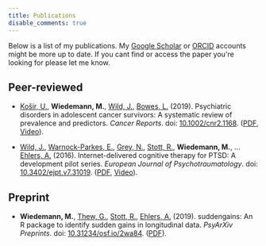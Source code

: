 ```yaml
---
title: Publications
disable_comments: true
---
```


Below is a list of my publications. My [Google Scholar](https://scholar.google.co.uk/citations?user=MlR2ow4AAAAJ&hl=en) or [ORCID](https://orcid.org/0000-0003-1991-282X) accounts might be more up to date. If you cant find or access the paper you're looking for please let me know.

## Peer-reviewed

- [Košir, U.](https://twitter.com/UrskaKosir), **Wiedemann, M.**, [Wild, J.](https://twitter.com/DrJenW), [Bowes, L.](https://twitter.com/DrLucyBowes) (2019). 
Psychiatric disorders in adolescent cancer survivors: A systematic review of prevalence and predictors. 
_Cancer Reports_. 
doi: [10.1002/cnr2.1168](https://onlinelibrary.wiley.com/doi/full/10.1002/cnr2.1168).
([PDF](https://onlinelibrary.wiley.com/doi/epdf/10.1002/cnr2.1168), [Video](https://youtu.be/4SBjIkFNAGQ)).

- [Wild, J.](https://twitter.com/DrJenW), [Warnock-Parkes, E.](https://twitter.com/EmmaWParkes), [Grey, N.](https://twitter.com/nickdgrey), [Stott, R.](https://twitter.com/DrRichardStott), **Wiedemann, M.**, … [Ehlers, A.](https://www.psy.ox.ac.uk/team/anke-ehlers) (2016). 
Internet-delivered cognitive therapy for PTSD: A development pilot series. 
_European Journal of Psychotraumatology_. 
doi: [10.3402/ejpt.v7.31019](https://www.tandfonline.com/doi/abs/10.3402/ejpt.v7.31019?needAccess=true#).
([PDF](https://www.tandfonline.com/doi/pdf/10.3402/ejpt.v7.31019?needAccess=true&), [Video](http://www.oxcadat.org/ptsd)).

## Preprint

- **Wiedemann, M.**, [Thew, G.](https://twitter.com/drgrahamthew), [Stott, R.](https://twitter.com/DrRichardStott), [Ehlers, A.](https://www.psy.ox.ac.uk/team/anke-ehlers) (2019). 
suddengains: An R package to identify sudden gains in longitudinal data. 
_PsyArXiv Preprints_.
doi: [10.31234/osf.io/2wa84](https://psyarxiv.com/2wa84/). ([PDF](https://psyarxiv.com/2wa84/download)).